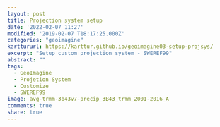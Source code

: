 ```yaml
---
layout: post
title: Projection system setup
date: '2022-02-07 11:27'
modified: '2019-02-07 T18:17:25.000Z'
categories: "geoimagine"
karttururl: https://karttur.github.io/geoimagine03-setup-projsys/
excerpt: "Setup custom projection system - SWEREF99"
abstract: ""
tags:
  - GeoImagine
  - Projetion System
  - Customize
  - SWEREF99
image: avg-trmm-3b43v7-precip_3B43_trmm_2001-2016_A
comments: true
share: true
---
```

